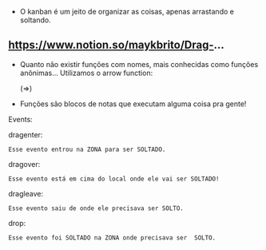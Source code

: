 - O kanban é um jeito de organizar as coisas, apenas arrastando e soltando.

## https://www.notion.so/maykbrito/Drag-...

- Quanto não existir funções com nomes, mais conhecidas como funções anônimas... Utilizamos o arrow function:

    (=>)

- Funções são blocos de notas que executam alguma coisa pra gente!

Events:

dragenter:

    Esse evento entrou na ZONA para ser SOLTADO.

dragover:

    Esse evento está em cima do local onde ele vai ser SOLTADO!

dragleave:

    Esse evento saiu de onde ele precisava ser SOLTO.

drop:

    Esse evento foi SOLTADO na ZONA onde precisava ser  SOLTO.

